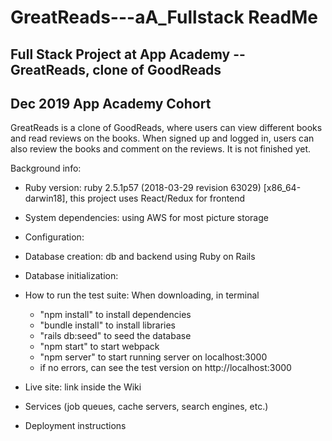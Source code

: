 # GreatReads---aA_Fullstack ReadMe
## Full Stack Project at App Academy -- GreatReads, clone of GoodReads
## Dec 2019 App Academy Cohort

GreatReads is a clone of GoodReads, where users can view different books and read reviews on the books. 
When signed up and logged in, users can also review the books and comment on the reviews. It is not finished yet. 

Background info:
* Ruby version: ruby 2.5.1p57 (2018-03-29 revision 63029) [x86_64-darwin18], this project uses React/Redux for frontend
* System dependencies: using AWS for most picture storage
* Configuration:
* Database creation: db and backend using Ruby on Rails 
* Database initialization: 
* How to run the test suite: When downloading, in terminal
    * "npm install" to install dependencies
    * "bundle install" to install libraries
    * "rails db:seed" to seed the database
    * "npm start" to start webpack
    * "npm server" to start running server on localhost:3000
    *  if no errors, can see the test version on http://localhost:3000
* Live site: link inside the Wiki


* Services (job queues, cache servers, search engines, etc.)
* Deployment instructions
